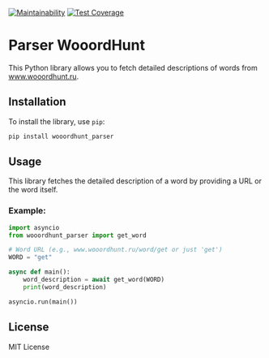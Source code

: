 [![Maintainability](https://api.codeclimate.com/v1/badges/3d3393fea44c81694cf8/maintainability)](https://codeclimate.com/github/Maksonik/parser_WooordHunt/maintainability)
[![Test Coverage](https://api.codeclimate.com/v1/badges/3d3393fea44c81694cf8/test_coverage)](https://codeclimate.com/github/Maksonik/parser_WooordHunt/test_coverage)
# Parser WooordHunt

This Python library allows you to fetch detailed descriptions of words from www.wooordhunt.ru.

## Installation

To install the library, use `pip`:

```bash
pip install wooordhunt_parser
```

## Usage

This library fetches the detailed description of a word by providing a URL or the word itself. 

### Example:

```python
import asyncio
from wooordhunt_parser import get_word

# Word URL (e.g., www.wooordhunt.ru/word/get or just 'get')
WORD = "get"

async def main():
    word_description = await get_word(WORD)
    print(word_description)

asyncio.run(main())
```

## License

MIT License